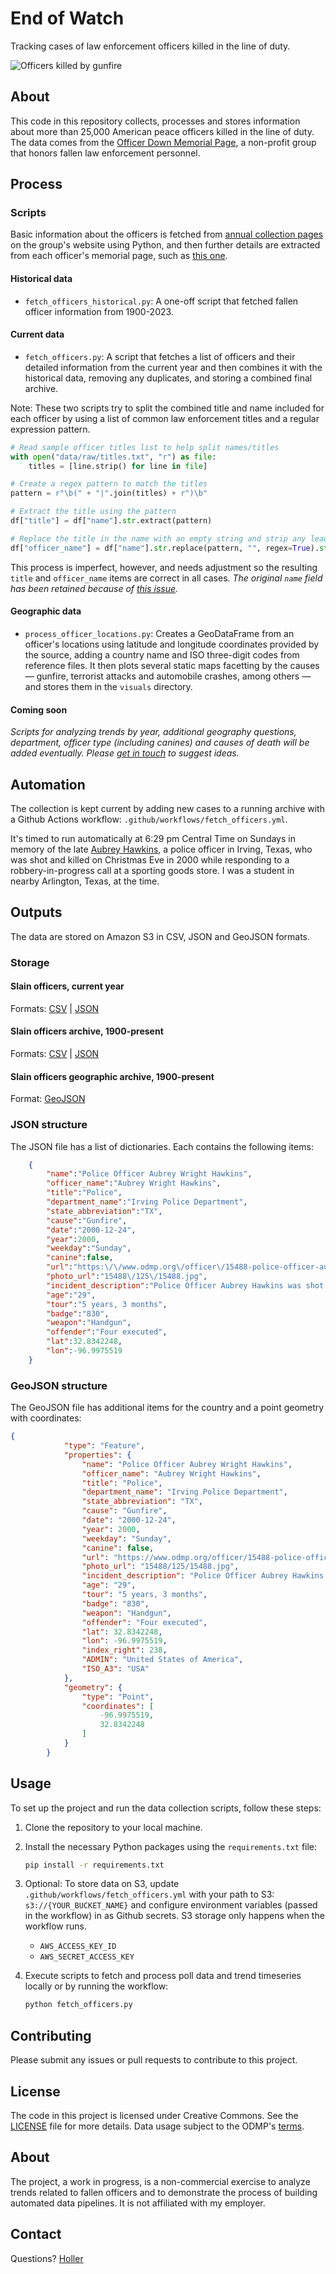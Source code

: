# End of Watch
Tracking cases of law enforcement officers killed in the line of duty. 

![Officers killed by gunfire](visuals/fallen_officer_locations_gunfire.png)

## About

This code in this repository collects, processes and stores information about more than 25,000 American peace officers killed in the line of duty. The data comes from the [Officer Down Memorial Page](https://www.odmp.org/info/about-odmp), a non-profit group that honors fallen law enforcement personnel.

## Process

### Scripts

Basic information about the officers is fetched from [annual collection pages](https://www.odmp.org/search/year/2024) on the group's website using Python, and then further details are extracted from each officer's memorial page, such as [this one](https://www.odmp.org//officer//15488-police-officer-aubrey-wright-hawkins). 

#### Historical data

- `fetch_officers_historical.py`: A one-off script that fetched fallen officer information from 1900-2023.

#### Current data

- `fetch_officers.py`: A script that fetches a list of officers and their detailed information from the current year and then combines it with the historical data, removing any duplicates, and storing a combined final archive.

Note: These two scripts try to split the combined title and name included for each officer by using a list of common law enforcement titles and a regular expression pattern. 

```python
# Read sample officer titles list to help split names/titles
with open("data/raw/titles.txt", "r") as file:
    titles = [line.strip() for line in file]

# Create a regex pattern to match the titles
pattern = r"\b(" + "|".join(titles) + r")\b"

# Extract the title using the pattern
df["title"] = df["name"].str.extract(pattern)

# Replace the title in the name with an empty string and strip any leading/trailing spaces
df["officer_name"] = df["name"].str.replace(pattern, "", regex=True).str.strip()
```

This process is imperfect, however, and needs adjustment so the resulting `title` and `officer_name` items are correct in all cases. *The original `name` field has been retained because of [this issue](https://github.com/stiles/police-end-of-watch/issues/1).*

#### Geographic data

- `process_officer_locations.py`: Creates a GeoDataFrame from an officer's locations using latitude and longitude coordinates provided by the source, adding a country name and ISO three-digit codes from reference files. It then plots several static maps facetting by the causes — gunfire, terrorist attacks and automobile crashes, among others — and stores them in the `visuals` directory. 

#### Coming soon

*Scripts for analyzing trends by year, additional geography questions, department, officer type (including canines) and causes of death will be added eventually. Please [get in touch](mailto:mattstiles@gmail.com) to suggest ideas.*

## Automation

The collection is kept current by adding new cases to a running archive with a Github Actions workflow: `.github/workflows/fetch_officers.yml`. 

It's timed to run automatically at 6:29 pm Central Time on Sundays in memory of the late [Aubrey Hawkins](https://www.odmp.org/officer/15488-police-officer-aubrey-wright-hawkins), a police officer in Irving, Texas, who was shot and killed on Christmas Eve in 2000 while responding to a robbery-in-progress call at a sporting goods store. I was a student in nearby Arlington, Texas, at the time. 

## Outputs

The data are stored on Amazon S3 in CSV, JSON and GeoJSON formats.

### Storage

#### Slain officers, current year
Formats: [CSV](https://stilesdata.com/police-end-of-watch/us_slain_police_officers_2024.csv) | [JSON](https://stilesdata.com/police-end-of-watch/us_slain_police_officers_2024.json)

#### Slain officers archive, 1900-present
Formats: [CSV](https://stilesdata.com/police-end-of-watch/us_slain_police_officers_archive_1900_present.csv) | [JSON](https://stilesdata.com/police-end-of-watch/us_slain_police_officers_archive_1900_present.json)

#### Slain officers geographic archive, 1900-present
Format: [GeoJSON](https://stilesdata.com/police-end-of-watch/us_slain_police_officers_archive_1900_present.geojson)

### JSON structure

The JSON file has a list of dictionaries. Each contains the following items: 

```json
    {
        "name":"Police Officer Aubrey Wright Hawkins",
        "officer_name":"Aubrey Wright Hawkins",
        "title":"Police",
        "department_name":"Irving Police Department",
        "state_abbreviation":"TX",
        "cause":"Gunfire",
        "date":"2000-12-24",
        "year":2000,
        "weekday":"Sunday",
        "canine":false,
        "url":"https:\/\/www.odmp.org\/officer\/15488-police-officer-aubrey-wright-hawkins",
        "photo_url":"15488\/125\/15488.jpg",
        "incident_description":"Police Officer Aubrey Hawkins was shot and killed after he and another officer responded to a robbery-in-progress at a local sporting goods store. \n\nOfficer Hawkins arrived at the store approximately three minutes after the call was made and interrupted the suspects, who were handcuffing and tying up the store employees. The suspects opened fire on Officer Hawkins, killing him. The seven suspects had escaped from a Texas prison two weeks prior to the incident when they stormed a guard tower and stole several weapons. Capital murder warrants were issued for all seven suspects.\n\nDuring the search for the suspects, Colorado State Trooper Jason Manspeaker was killed in an automobile crash while responding to investigate a sighting.\n\nApproximately one month after Officer Hawkins' murder, six of the suspects were apprehended, and the seventh committed suicide. All six suspects were convicted of Officer Hawkins' murder and sentenced to death. One was executed on August 14, 2008. The leader of the group was executed on February 29, 2012. A third suspect was executed on February 4, 2015, and a fourth was executed on December 6, 2018.\n\nOfficer Hawkins had served with the Irving Police Department for 15 months and previously served with the Kaufman Police Department and Tarrant County Hospital District Police Department for a total of 4 years. He is survived by his wife and son.\n\nAubrey Hawkins Lane in Irving was dedicated in his honor.",
        "age":"29",
        "tour":"5 years, 3 months",
        "badge":"830",
        "weapon":"Handgun",
        "offender":"Four executed",
        "lat":32.8342248,
        "lon":-96.9975519
    }
```

### GeoJSON structure

The GeoJSON file has additional items for the country and a point geometry with coordinates: 

```json
{
            "type": "Feature",
            "properties": {
                "name": "Police Officer Aubrey Wright Hawkins",
                "officer_name": "Aubrey Wright Hawkins",
                "title": "Police",
                "department_name": "Irving Police Department",
                "state_abbreviation": "TX",
                "cause": "Gunfire",
                "date": "2000-12-24",
                "year": 2000,
                "weekday": "Sunday",
                "canine": false,
                "url": "https://www.odmp.org/officer/15488-police-officer-aubrey-wright-hawkins",
                "photo_url": "15488/125/15488.jpg",
                "incident_description": "Police Officer Aubrey Hawkins was shot and killed after he and another officer responded to a robbery-in-progress at a local sporting goods store. \n\nOfficer Hawkins arrived at the store approximately three minutes after the call was made and interrupted the suspects, who were handcuffing and tying up the store employees. The suspects opened fire on Officer Hawkins, killing him. The seven suspects had escaped from a Texas prison two weeks prior to the incident when they stormed a guard tower and stole several weapons. Capital murder warrants were issued for all seven suspects.\n\nDuring the search for the suspects, Colorado State Trooper Jason Manspeaker was killed in an automobile crash while responding to investigate a sighting.\n\nApproximately one month after Officer Hawkins' murder, six of the suspects were apprehended, and the seventh committed suicide. All six suspects were convicted of Officer Hawkins' murder and sentenced to death. One was executed on August 14, 2008. The leader of the group was executed on February 29, 2012. A third suspect was executed on February 4, 2015, and a fourth was executed on December 6, 2018.\n\nOfficer Hawkins had served with the Irving Police Department for 15 months and previously served with the Kaufman Police Department and Tarrant County Hospital District Police Department for a total of 4 years. He is survived by his wife and son.\n\nAubrey Hawkins Lane in Irving was dedicated in his honor.",
                "age": "29",
                "tour": "5 years, 3 months",
                "badge": "830",
                "weapon": "Handgun",
                "offender": "Four executed",
                "lat": 32.8342248,
                "lon": -96.9975519,
                "index_right": 238,
                "ADMIN": "United States of America",
                "ISO_A3": "USA"
            },
            "geometry": {
                "type": "Point",
                "coordinates": [
                    -96.9975519,
                    32.8342248
                ]
            }
        }
```

## Usage

To set up the project and run the data collection scripts, follow these steps:

1. Clone the repository to your local machine.

2. Install the necessary Python packages using the `requirements.txt` file:
   ```bash
   pip install -r requirements.txt
   ```

3. Optional: To store data on S3, update `.github/workflows/fetch_officers.yml` with your path to S3: `s3://{YOUR_BUCKET_NAME}` and configure environment variables (passed in the workflow) in as Github secrets. S3 storage only happens when the workflow runs.
   - `AWS_ACCESS_KEY_ID`
   - `AWS_SECRET_ACCESS_KEY`

4. Execute scripts to fetch and process poll data and trend timeseries locally or by running the workflow:
   ```bash
   python fetch_officers.py
   ```

## Contributing

Please submit any issues or pull requests to contribute to this project.

## License

The code in this project is licensed under Creative Commons. See the [LICENSE](LICENSE) file for more details. Data usage subject to the ODMP's [terms](https://www.odmp.org/info/terms-of-use). 

## About 

The project, a work in progress, is a non-commercial exercise to analyze trends related to fallen officers and to demonstrate the process of building automated data pipelines. It is not affiliated with my employer.

## Contact 

Questions? [Holler](mailto:mattstiles@gmail.com)